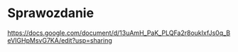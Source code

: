 # Sprawozdanie
https://docs.google.com/document/d/13uAmH_PaK_PLQFa2r8oukIxfJs0q_BeVIGHpMsvG7KA/edit?usp=sharing
